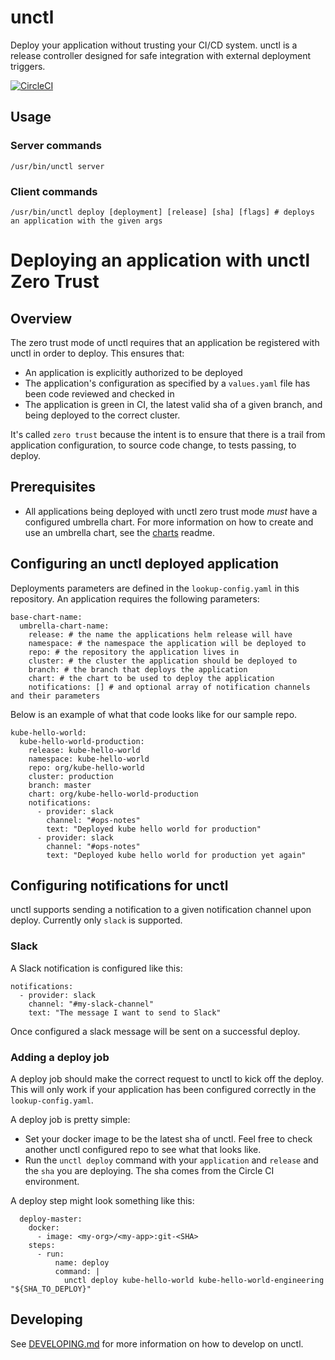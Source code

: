 # unctl

Deploy your application without trusting your CI/CD system. unctl is a release controller designed for safe integration with external deployment triggers.

[![CircleCI](https://circleci.com/gh/unhookd/unctl.svg?style=svg)](https://circleci.com/gh/unhookd/unctl)

## Usage
### Server commands
```
/usr/bin/unctl server
```

### Client commands

```
/usr/bin/unctl deploy [deployment] [release] [sha] [flags] # deploys an application with the given args
```

# Deploying an application with unctl Zero Trust
## Overview
The zero trust mode of unctl requires that an application be registered with unctl in order to deploy. This ensures that:

- An application is explicitly authorized to be deployed
- The application's configuration as specified by a `values.yaml` file has been code reviewed and checked in
- The application is green in CI, the latest valid sha of a given branch, and being deployed to the correct cluster.

It's called `zero trust` because the intent is to ensure that there is a trail from application configuration, to source code change, to tests passing, to deploy.

## Prerequisites
- All applications being deployed with unctl zero trust mode *must* have a configured umbrella chart. For more information on how to create and use an umbrella chart, see the [charts](https://github.com/org/charts/tree/master/README.md) readme.

## Configuring an unctl deployed application
Deployments parameters are defined in the `lookup-config.yaml` in this repository. An application requires the following parameters:

```
base-chart-name:
  umbrella-chart-name:
    release: # the name the applications helm release will have
    namespace: # the namespace the application will be deployed to
    repo: # the repository the application lives in
    cluster: # the cluster the application should be deployed to
    branch: # the branch that deploys the application
    chart: # the chart to be used to deploy the application
    notifications: [] # and optional array of notification channels and their parameters
```

Below is an example of what that code looks like for our sample repo.

```
kube-hello-world:
  kube-hello-world-production:
    release: kube-hello-world
    namespace: kube-hello-world
    repo: org/kube-hello-world
    cluster: production
    branch: master
    chart: org/kube-hello-world-production
    notifications:
      - provider: slack
        channel: "#ops-notes"
        text: "Deployed kube hello world for production"
      - provider: slack
        channel: "#ops-notes"
        text: "Deployed kube hello world for production yet again"
```

## Configuring notifications for unctl

unctl supports sending a notification to a given notification channel upon deploy. Currently only `slack` is supported.

### Slack
A Slack notification is configured like this:

```
notifications:
  - provider: slack
    channel: "#my-slack-channel"
    text: "The message I want to send to Slack"
```

Once configured a slack message will be sent on a successful deploy.

### Adding a deploy job

A deploy job should make the correct request to unctl to kick off the deploy. This will only work if your application has been configured correctly in the `lookup-config.yaml`.

A deploy job is pretty simple:
- Set your docker image to be the latest sha of unctl. Feel free to check another unctl configured repo to see what that looks like.
- Run the `unctl deploy` command with your `application` and `release` and the `sha` you are deploying. The sha comes from the Circle CI environment.

A deploy step might look something like this:

```
  deploy-master:
    docker:
      - image: <my-org>/<my-app>:git-<SHA>
    steps:
      - run:
          name: deploy
          command: |
            unctl deploy kube-hello-world kube-hello-world-engineering "${SHA_TO_DEPLOY}"
```

## Developing
See [DEVELOPING.md](./DEVELOPING.md) for more information on how to develop on unctl.
